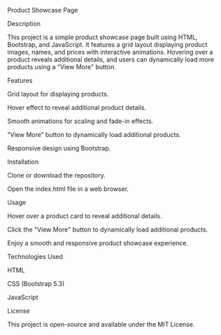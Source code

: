 Product Showcase Page

Description

This project is a simple product showcase page built using HTML, Bootstrap, and JavaScript. It features a grid layout displaying product images, names, and prices with interactive animations. Hovering over a product reveals additional details, and users can dynamically load more products using a "View More" button.

Features

Grid layout for displaying products.

Hover effect to reveal additional product details.

Smooth animations for scaling and fade-in effects.

"View More" button to dynamically load additional products.

Responsive design using Bootstrap.

Installation

Clone or download the repository.

Open the index.html file in a web browser.

Usage

Hover over a product card to reveal additional details.

Click the "View More" button to dynamically load additional products.

Enjoy a smooth and responsive product showcase experience.

Technologies Used

HTML

CSS (Bootstrap 5.3)

JavaScript

License

This project is open-source and available under the MIT License.

